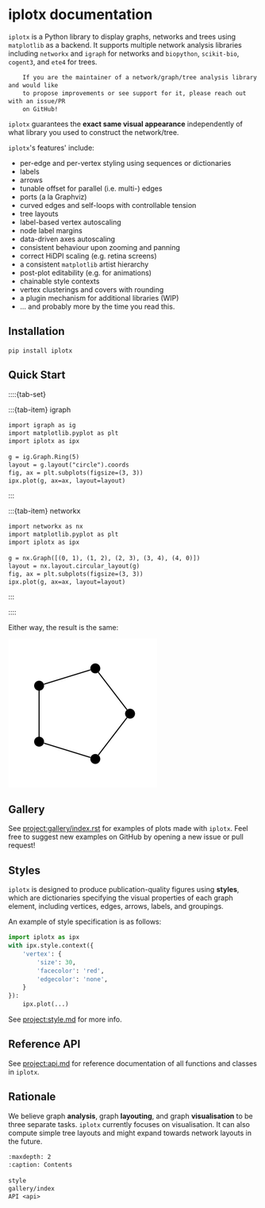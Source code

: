 # iplotx documentation

`iplotx` is a Python library to display graphs, networks and trees using `matplotlib` as a backend. It supports multiple network analysis libraries including `networkx` and `igraph` for networks and `biopython`, `scikit-bio`, `cogent3`, and `ete4` for trees.

```{important}
    If you are the maintainer of a network/graph/tree analysis library and would like
    to propose improvements or see support for it, please reach out with an issue/PR
    on GitHub!
```

`iplotx` guarantees the **exact same visual appearance** independently of what library you used to construct the network/tree.

`iplotx`'s features' include:
- per-edge and per-vertex styling using sequences or dictionaries
- labels
- arrows
- tunable offset for parallel (i.e. multi-) edges
- ports (a la Graphviz)
- curved edges and self-loops with controllable tension
- tree layouts
- label-based vertex autoscaling
- node label margins
- data-driven axes autoscaling
- consistent behaviour upon zooming and panning
- correct HiDPI scaling (e.g. retina screens)
- a consistent `matplotlib` artist hierarchy
- post-plot editability (e.g. for animations)
- chainable style contexts
- vertex clusterings and covers with rounding
- a plugin mechanism for additional libraries (WIP)
- ... and probably more by the time you read this.

## Installation
```
pip install iplotx
```


## Quick Start
::::{tab-set}

:::{tab-item} igraph

```
import igraph as ig
import matplotlib.pyplot as plt
import iplotx as ipx

g = ig.Graph.Ring(5)
layout = g.layout("circle").coords
fig, ax = plt.subplots(figsize=(3, 3))
ipx.plot(g, ax=ax, layout=layout)
```



:::

:::{tab-item} networkx
```
import networkx as nx
import matplotlib.pyplot as plt
import iplotx as ipx

g = nx.Graph([(0, 1), (1, 2), (2, 3), (3, 4), (4, 0)])
layout = nx.layout.circular_layout(g)
fig, ax = plt.subplots(figsize=(3, 3))
ipx.plot(g, ax=ax, layout=layout)
```

:::

::::

Either way, the result is the same:

![graph_basic](_static/graph_basic.png)

## Gallery
See <project:gallery/index.rst> for examples of plots made with `iplotx`. Feel free to suggest new examples on GitHub by opening a new issue or pull request!

## Styles
`iplotx` is designed to produce publication-quality figures using **styles**, which are dictionaries specifying the visual properties of each graph element, including vertices, edges, arrows, labels, and groupings.

An example of style specification is as follows:

```python
import iplotx as ipx
with ipx.style.context({
    'vertex': {
        'size': 30,
        'facecolor': 'red',
        'edgecolor': 'none',
    }
}):
    ipx.plot(...)
```

See <project:style.md> for more info.

## Reference API
See <project:api.md> for reference documentation of all functions and classes in `iplotx`.

## Rationale
We believe graph **analysis**, graph **layouting**, and graph **visualisation** to be three separate tasks. `iplotx` currently focuses on visualisation. It can also compute simple tree layouts and might expand towards network layouts in the future.

```{toctree}
:maxdepth: 2
:caption: Contents

style
gallery/index
API <api>
```
